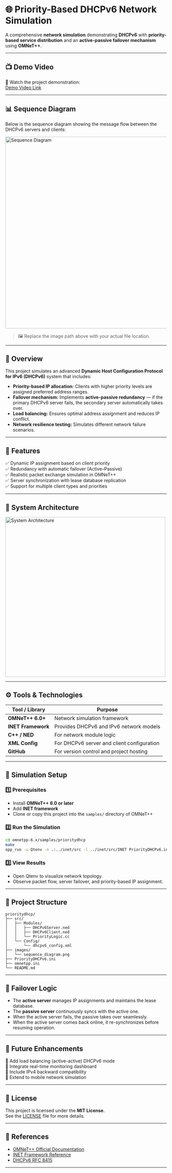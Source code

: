 # 🌐 Priority-Based DHCPv6 Network Simulation

A comprehensive **network simulation** demonstrating **DHCPv6** with **priority-based service distribution** and an **active-passive failover mechanism** using **OMNeT++**.

---

## 📺 Demo Video

🎥 Watch the project demonstration:  
[Demo Video Link](https://github.com/user-attachments/assets/your-video-id-here)

---

## 📊 Sequence Diagram

Below is the sequence diagram showing the message flow between the DHCPv6 servers and clients:

<img src="sequence_diagram.png" alt="Sequence Diagram" width="600"/>

> 🖼️ Replace the image path above with your actual file location.

---

## 🎯 Overview

This project simulates an advanced **Dynamic Host Configuration Protocol for IPv6 (DHCPv6)** system that includes:

- **Priority-based IP allocation:** Clients with higher priority levels are assigned preferred address ranges.
- **Failover mechanism:** Implements **active-passive redundancy** — if the primary DHCPv6 server fails, the secondary server automatically takes over.
- **Load balancing:** Ensures optimal address assignment and reduces IP conflict.
- **Network resilience testing:** Simulates different network failure scenarios.

---

## 🧠 Features

✅ Dynamic IP assignment based on client priority  
✅ Redundancy with automatic failover (Active–Passive)  
✅ Realistic packet exchange simulation in OMNeT++  
✅ Server synchronization with lease database replication  
✅ Support for multiple client types and priorities  

---

## 🧩 System Architecture

<img src="architecture.png" alt="System Architecture" width="500"/>

---

## ⚙️ Tools & Technologies

| Tool / Library      | Purpose                                      |
|---------------------|----------------------------------------------|
| **OMNeT++ 6.0+**    | Network simulation framework                 |
| **INET Framework**  | Provides DHCPv6 and IPv6 network models      |
| **C++ / NED**       | For network module logic                     |
| **XML Config**      | For DHCPv6 server and client configuration   |
| **GitHub**          | For version control and project hosting      |

---

## 🧪 Simulation Setup

### 1️⃣ Prerequisites
- Install **OMNeT++ 6.0 or later**
- Add **INET framework**
- Clone or copy this project into the `samples/` directory of OMNeT++

### 2️⃣ Run the Simulation
```bash
cd omnetpp-6.x/samples/prioritydhcp
make
opp_run -u Qtenv -n .:../inet/src -l ../inet/src/INET PriorityDHCPv6.ini
```

### 3️⃣ View Results
- Open Qtenv to visualize network topology.
- Observe packet flow, server failover, and priority-based IP assignment.

---

## 📂 Project Structure

```
prioritydhcp/
├── src/
│   ├── Modules/
│   │   ├── DHCPv6Server.ned
│   │   ├── DHCPv6Client.ned
│   │   └── PriorityLogic.cc
│   └── Config/
│       └── dhcpv6_config.xml
├── images/
│   └── sequence_diagram.png
├── PriorityDHCPv6.ini
├── omnetpp.ini
└── README.md
```

---

## 🔄 Failover Logic

- The **active server** manages IP assignments and maintains the lease database.
- The **passive server** continuously syncs with the active one.
- When the active server fails, the passive takes over seamlessly.
- When the active server comes back online, it re-synchronizes before resuming operation.

---

## 🚀 Future Enhancements

🔸 Add load balancing (active-active) DHCPv6 mode  
🔸 Integrate real-time monitoring dashboard  
🔸 Include IPv4 backward compatibility  
🔸 Extend to mobile network simulation  

---

## 📜 License

This project is licensed under the **MIT License**.  
See the [LICENSE](LICENSE) file for more details.

---

## 🧩 References

- [OMNeT++ Official Documentation](https://omnetpp.org)
- [INET Framework Reference](https://inet.omnetpp.org)
- [DHCPv6 RFC 8415](https://datatracker.ietf.org/doc/html/rfc8415)

---

